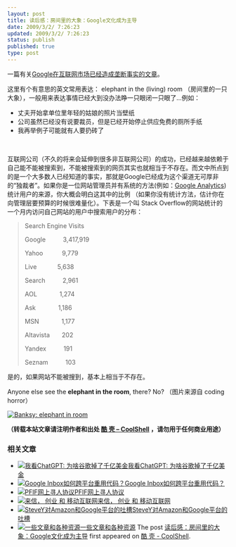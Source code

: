 ```yaml
---
layout: post
title: 读后感：房间里的大象：Google文化成为主导
date: 2009/3/2/ 7:26:23
updated: 2009/3/2/ 7:26:23
status: publish
published: true
type: post
---
```


一篇有关[Google在互联网市场已经造成垄断事实的文章](http://www.codinghorror.com/blog/archives/001224.html)。


这里有个有意思的英文常用表达： elephant in the (living) room （房间里的一只大象），一般用来表达事情已经大到没办法睁一只眼闭一只眼了…例如：


* 丈夫开始拿单位里年轻的姑娘的照片当壁纸
* 公司虽然已经没有说要裁员，但是已经开始停止供应免费的厕所手纸
* 我再举例子可能就有人要扔砖了



 


互联网公司（不久的将来会延伸到很多非互联网公司）的成功，已经越来越依赖于自己能不能被搜索到，不能被搜索到的网页其实也就相当于不存在。而文中所点到的是一个大多数人已经知道的事实，那就是Google已经成为这个渠道无可厚非的“独裁者”。如果你是一位网站管理员并有系统的方法(例如：[Google Analytics](http://www.google.com/search?q=google+analytics)) 统计用户的来源，你大概会明白这其中的比例 （如果你没有统计方法，估计你在向管理层要预算的时候很难量化）。下表是一个叫 Stack Overflow的网站统计的一个月内访问自己网站的用户中搜索用户的分布：



> Search Engine Visits
> 
> 
> Google          3,417,919
> 
> 
> Yahoo           9,779
> 
> 
> Live            5,638
> 
> 
> Search          2,961
> 
> 
> AOL             1,274
> 
> 
> Ask             1,186
> 
> 
> MSN             1,177
> 
> 
> Altavista       202
> 
> 
> Yandex          191
> 
> 
> Seznam          103
> 
> 


是的，如果网站不能被搜到，基本上相当于不存在。


Anyone else see the **elephant in the room**, there? No? （图片来源自 coding horror）


[![Banksy: elephant in room](http://www.codinghorror.com/blog/images/banksy-elephant-in-room.jpg)](http://www.newyorker.com/online/2007/05/14/slideshow_070514_banksy?viewall=true)



**（转载本站文章请注明作者和出处 [酷 壳 – CoolShell](https://coolshell.cn/) ，请勿用于任何商业用途）**



### 相关文章

* [![我看ChatGPT: 为啥谷歌掉了千亿美金](https://coolshell.cn/wp-content/uploads/2023/02/chatgpt-150x150.jpg)](https://coolshell.cn/articles/22398.html)[我看ChatGPT: 为啥谷歌掉了千亿美金](https://coolshell.cn/articles/22398.html)
* [![Google Inbox如何跨平台重用代码？](https://coolshell.cn/wp-content/uploads/2014/11/inbox2-640x264-150x150.jpg)](https://coolshell.cn/articles/12136.html)[Google Inbox如何跨平台重用代码？](https://coolshell.cn/articles/12136.html)
* [![PFIF网上寻人协议](https://coolshell.cn/wp-content/uploads/2013/04/Google-Person-Finder-150x150.png)](https://coolshell.cn/articles/9508.html)[PFIF网上寻人协议](https://coolshell.cn/articles/9508.html)
* [![来信， 创业 和 移动互联网](https://coolshell.cn/wp-content/plugins/wordpress-23-related-posts-plugin/static/thumbs/2.jpg)](https://coolshell.cn/articles/5815.html)[来信， 创业 和 移动互联网](https://coolshell.cn/articles/5815.html)
* [![SteveY对Amazon和Google平台的吐槽](https://coolshell.cn/wp-content/plugins/wordpress-23-related-posts-plugin/static/thumbs/24.jpg)](https://coolshell.cn/articles/5701.html)[SteveY对Amazon和Google平台的吐槽](https://coolshell.cn/articles/5701.html)
* [![一些文章和各种资源](https://coolshell.cn/wp-content/uploads/2011/09/image008-150x150.jpg)](https://coolshell.cn/articles/5224.html)[一些文章和各种资源](https://coolshell.cn/articles/5224.html)
The post [读后感：房间里的大象：Google文化成为主导](https://coolshell.cn/articles/33.html) first appeared on [酷 壳 - CoolShell](https://coolshell.cn).